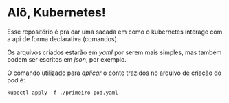 # Alô, Kubernetes!

Esse repositório é pra dar uma sacada em como o kubernetes interage com a api de forma declarativa (comandos).

Os arquivos criados estarão em _yaml_ por serem mais simples, mas também podem ser escritos em _json_, por exemplo.

O comando utilizado para _aplicar_ o conte trazidos no arquivo de criação do pod é:

```
kubectl apply -f ./primeiro-pod.yaml
``` 